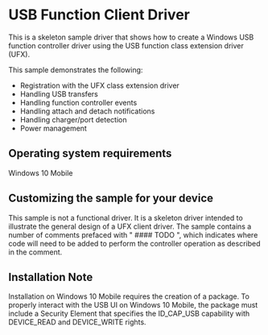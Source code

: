 ﻿USB Function Client Driver
==========================

This is a skeleton sample driver that shows how to create a Windows USB function controller driver using the USB function class extension driver (UFX).

This sample demonstrates the following:

-   Registration with the UFX class extension driver
-   Handling USB transfers
-   Handling function controller events
-   Handling attach and detach notifications
-   Handling charger/port detection
-   Power management

Operating system requirements
-----------------------------

Windows 10 Mobile 

Customizing the sample for your device
--------------------------------------

This sample is not a functional driver. It is a skeleton driver intended to illustrate the general design of a UFX client driver.  The sample contains a number of comments prefaced with " #### TODO ", which indicates where code will need to be added to perform the controller operation as described in the comment.

Installation Note
-----------------

Installation on Windows 10 Mobile requires the creation of a package.  To properly interact with the USB UI on Windows 10 Mobile, the package must include a Security Element that specifies the ID_CAP_USB capability with DEVICE_READ and DEVICE_WRITE rights.

